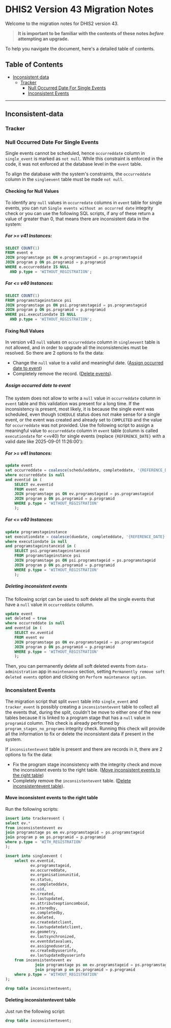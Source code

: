 # DHIS2 Version 43 Migration Notes

Welcome to the migration notes for DHIS2 version 43.

> **It is important to be familiar with the contents of these notes *before* attempting an upgrade.**

To help you navigate the document, here's a detailed table of contents.

## Table of Contents

  - [Inconsistent data](#inconsistent-data)
    - [Tracker](#tracker)
      - [Null Occurred Date For Single Events](#null-occurred-date-for-single-event)
      - [Inconsistent Events](#inconsistent-events)
---
## Inconsistent-data

### Tracker

### Null Occurred Date For Single Events

Single events cannot be scheduled, hence `occurreddate` column in `single_event` is marked as
`not null`. While this constraint is enforced in the code, it was not enforced
at the database level in the `event` table.

To align the database with the system's constraints, the `occurreddate` column in the `singleevent`
table must be made `not null`.

#### Checking for Null Values

To identify any `null` values in `occurredate` columns in `event` table for single events,
you can run `Single events without an occurred date` integrity check or you can use
the following SQL scripts, if any of these return a value of greater than 0, that means
there are inconsistent data in the system:

##### For >= v41 Instances:

```sql
SELECT COUNT(1)
FROM event e
JOIN programstage ps ON e.programstageid = ps.programstageid
JOIN program p ON ps.programid = p.programid
WHERE e.occurreddate IS NULL
  AND p.type = 'WITHOUT_REGISTRATION';
```

##### For <= v40 Instances:

```sql
SELECT COUNT(1)
FROM programstageinstance psi
JOIN programstage ps ON psi.programstageid = ps.programstageid
JOIN program p ON ps.programid = p.programid
WHERE psi.executiondate IS NULL
  AND p.type = 'WITHOUT_REGISTRATION';
```

#### Fixing Null Values

In version v43 `null` values on `occurreddate` column  in `singleevent` table is not allowed,
and in order to upgrade all the inconsistencies must be resolved.
So there are 2 options to fix the data:
- Change the `null` value to a valid and meaningful date. ([Assign occurred date to event](#assign-occurred-date-to-event))
- Completely remove the record. ([Delete events](#deleting-inconsistent-events)).

##### Assign occurred date to event

The system does not allow to write a `null` value in `occurreddate` column in `event` table and
this validation was present for a long time. If the inconsistency is present, most likely,
it is because the single event was scheduled, even though `SCHEDULE` status does not make sense
for a single event, or the event was created and already set to `COMPLETED` and the value for
`occurreddate` was not provided.
Use the following script to assign a meaningful value to `occurreddate` column in `event` table
(column is called `executiondate` for <=v40) for single events (replace `{REFERENCE_DATE}`
with a valid date like 2025-09-01 11:26:00'):

##### For >= v41 Instances:

```sql
update event
set occurreddate = coalesce(scheduleddate, completeddate, '{REFERENCE_DATE}')
where occurreddate is null
and eventid in (
    SELECT ev.eventid
    FROM event ev
    JOIN programstage ps ON ev.programstageid = ps.programstageid
    JOIN program p ON ps.programid = p.programid
    WHERE p.type = 'WITHOUT_REGISTRATION'
    );
```

##### For <= v40 Instances:

```sql
update programstageinstance
set executiondate = coalesce(duedate, completeddate, '{REFERENCE_DATE}')
where executiondate is null
and programstageinstanceid in (
    SELECT psi.programstageinstanceid
    FROM programstageinstance psi
    JOIN programstage ps ON psi.programstageid = ps.programstageid
    JOIN program p ON ps.programid = p.programid
    WHERE p.type = 'WITHOUT_REGISTRATION'
    );
```

##### Deleting inconsistent events

The following script can be used to soft delete all the single events that have a `null` value
in `occurreddate` column.

```sql
update event
set deleted = true
where occurreddate is null
and eventid in (
    SELECT ev.eventid
    FROM event ev
    JOIN programstage ps ON ev.programstageid = ps.programstageid
    JOIN program p ON ps.programid = p.programid
    WHERE p.type = 'WITHOUT_REGISTRATION'
    );
```

Then, you can permanently delete all soft deleted events from  `data-administration` app
in `maintenance` section, setting `Permanently remove soft deleted events` option and clicking on
`Perform maintenance option`.

### Inconsistent Events

The migration script that split `event` table into `single_event` and `tracker_event` is possibly
creating a `inconsistentevent` table to collect all the events that, during the split,
couldn't be move to either one of the new tables because it is linked to a program stage that
has a `null` value in `programid` column.
This check is already performed by `program_stages_no_programs` integrity check. Running this check
will provide all the information to fix or delete the inconsistent data if present in the system.

If `inconsistentevent` table is present and there are records in it,
there are 2 options to fix the data:
- Fix the program stage inconsistency with the integrity check and move the inconsistent events
to the right table. ([Move inconsistent events to the right table](#move-inconsistent-events-to-the-right-table))
- Completely remove the `inconsistentevent` table. ([Delete inconsistentevent table](#deleting-inconsistentevent-table)).

#### Move inconsistent events to the right table
Run the following scripts:

```sql
insert into trackerevent (
select ev.*
from inconsistentevent ev
join programstage ps on ev.programstageid = ps.programstageid
join program p on ps.programid = p.programid
where p.type = 'WITH_REGISTRATION'
);
```

```sql
insert into singleevent (
    select ev.eventid,
           ev.programstageid,
           ev.occurreddate,
           ev.organisationunitid,
           ev.status,
           ev.completeddate,
           ev.uid,
           ev.created,
           ev.lastupdated,
           ev.attributeoptioncomboid,
           ev.storedby,
           ev.completedby,
           ev.deleted,
           ev.createdatclient,
           ev.lastupdatedatclient,
           ev.geometry,
           ev.lastsynchronized,
           ev.eventdatavalues,
           ev.assigneduserid,
           ev.createdbyuserinfo,
           ev.lastupdatedbyuserinfo
    from inconsistentevent ev
             join programstage ps on ev.programstageid = ps.programstageid
             join program p on ps.programid = p.programid
    where p.type = 'WITHOUT_REGISTRATION'
);
```

```sql
drop table inconsistentevent;
```

#### Deleting inconsistentevent table
Just run the following script:

```sql
drop table inconsistentevent;
```
